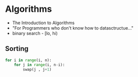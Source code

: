 # Algorithms

* The Introduction to Algorithms
* "For Programmers who don't know how to datasctructue..."
* binary search - [lo, hi)

## Sorting

```python
for i in range(i, n):
	for j in range(i, n-i):
		swap(j , j+1)
```

